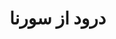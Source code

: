 <!DOCTYPE html>
<html>
  <head><title>سایت سورنا</title></head>
  <body>
    <h1>درود از سورنا </h1>
  </body>
</html>
